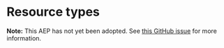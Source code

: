 # Resource types

**Note:** This AEP has not yet been adopted. See
[this GitHub issue](https://github.com/aep-dev/aep.dev/issues/56) for more
information.
